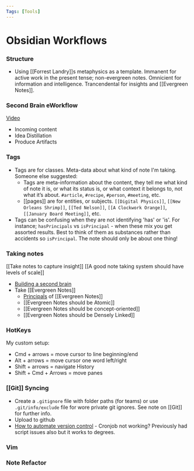 ```yaml
---
Tags: [Tools]
---
```


# Obsidian Workflows

### Structure
- Using [[Forrest Landry]]s metaphysics as a template. Immanent for active work in the present tense; non-evergreen notes. Omnicient for information and intelligence. Trancendental for insights and [[Evergreen Notes]].

### Second Brain eWorkflow
[Video](https://www.youtube.com/watch?v=Ewhfok91AdE)
- Incoming content
- Idea Distillation
- Produce Artifacts

### Tags
- Tags are for classes. Meta-data about what kind of note I'm taking. Someone else suggested:
	- Tags are meta-information about the content, they tell me what kind of note it is, or what its status is, or what context it belongs to, not what it’s about. `#article`, `#recipe`, `#person`, `#meeting`, etc.
	- [[pages]] are for entities, or subjects. `[[Digital Physics]]`, `[[New Orleans Shrimp]]`, `[[Ted Nelson]]`, `[[A Clockwork Orange]]`, `[[January Board Meeting]]`, etc.
-  Tags can be confusing when they are not identifying 'has' or 'is'. For instance; `hasPrincipals` vs `isPrincipal` - when these mix you get assorted results. Best to think of them as substances rather than accidents so `isPrincipal`. The note should only be about one thing!

### Taking notes
[[Take notes to capture insight]]
[[A good note taking system should have levels of scale]]

- [Building a second brain](https://maggieappleton.com/basb)
- Take [[Evergreen Notes]]
	- [Principals](https://notes.andymatuschak.org/About_these_notes) of [[Evergreen Notes]]
	- [[Evergreen Notes should be Atomic]]
	- [[Evergreen Notes should be concept-oriented]]
	- [[Evergreen Notes should be Densely Linked]]
	
### HotKeys
My custom setup: 
- Cmd + arrows = move cursor to line beginning/end
- Alt + arrows = move cursor one word left/right
- Shift + arrows = navigate History
- Shift + Cmd + Arrows = move panes

### [[Git]] Syncing
- Create a `.gitignore` file with folder paths (for teams) or use `.git/info/exclude` file for wore private git ignores. See note on [[Git]] for further info.
- Upload to github
- [How to automate version control](https://medium.com/analytics-vidhya/how-i-put-my-mind-under-version-control-24caea37b8a5) - Cronjob not working? Previously had script issues also but it works to degrees. 

### Vim
### Note Refactor